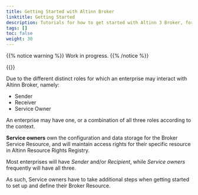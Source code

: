 ```yaml
---
title: Getting Started with Altinn Broker
linktitle: Getting Started
description: Tutorials for how to get started with Altinn 3 Broker, for service owners, senders and recipients
tags: []
toc: false
weight: 30
---
```


{{% notice warning  %}}
Work in progress.
{{% /notice %}}

{{<children />}}

Due to the different distinct roles for which an enterprise may interact with Altinn Broker, namely:

- Sender
- Receiver
- Service Owner

An enterprise may have one, or a combination of all three roles according to the context.

**Service owners** own the configuration and data storage for the Broker Service Resource, and will maintain access rights for their specific resource in Altinn Resource Rights Registry.

Most enterprises will have *Sender* and/or *Recipient*, while *Service owners* frequently will have all three.

As such, Service owners have to take additional steps when getting started to set up and define their Broker Resource.
